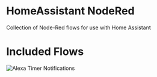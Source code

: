 # HomeAssistant NodeRed
Collection of Node-Red flows for use with Home Assistant


# Included Flows
![Alexa Timer Notifications](/Alexa_Timer_Notification)
